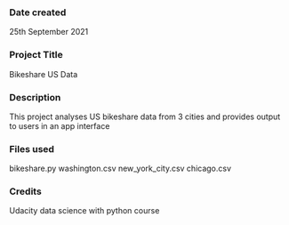 ### Date created
25th September 2021

### Project Title
Bikeshare US Data

### Description
This project analyses US bikeshare data from 3 cities and provides output to users in an app interface
### Files used
bikeshare.py
washington.csv
new_york_city.csv
chicago.csv

### Credits
Udacity data science with python course
